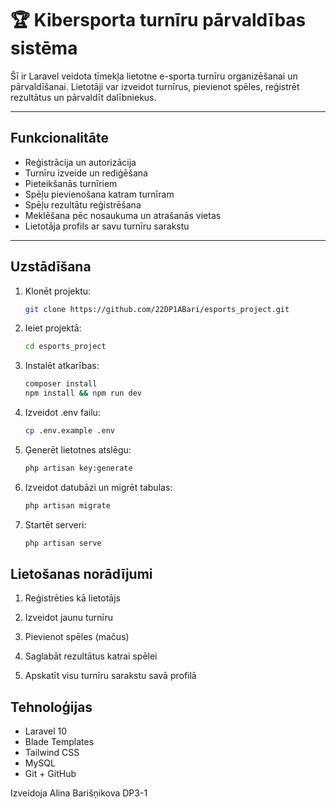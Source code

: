 # 🏆 Kibersporta turnīru pārvaldības sistēma

Šī ir Laravel veidota tīmekļa lietotne e-sporta turnīru organizēšanai un pārvaldīšanai. Lietotāji var izveidot turnīrus, pievienot spēles, reģistrēt rezultātus un pārvaldīt dalībniekus. 

---

## Funkcionalitāte

- Reģistrācija un autorizācija
- Turnīru izveide un rediģēšana
- Pieteikšanās turnīriem
- Spēļu pievienošana katram turnīram
- Spēļu rezultātu reģistrēšana
- Meklēšana pēc nosaukuma un atrašanās vietas
- Lietotāja profils ar savu turnīru sarakstu

---

##  Uzstādīšana

1. Klonēt projektu:
   ```bash
   git clone https://github.com/22DP1ABari/esports_project.git

2. Ieiet projektā:
   ```bash
   cd esports_project

3. Instalēt atkarības:
   ```bash
   composer install
   npm install && npm run dev

4. Izveidot .env failu:
    ```bash
    cp .env.example .env
    
5. Ģenerēt lietotnes atslēgu:
   ```bash
   php artisan key:generate

6. Izveidot datubāzi un migrēt tabulas:
   ```bash
   php artisan migrate

7. Startēt serveri:
   ```bash
   php artisan serve


## Lietošanas norādījumi

1. Reģistrēties kā lietotājs

2. Izveidot jaunu turnīru

3. Pievienot spēles (mačus)

4. Saglabāt rezultātus katrai spēlei

5. Apskatīt visu turnīru sarakstu savā profilā

## Tehnoloģijas
- Laravel 10
- Blade Templates
- Tailwind CSS
- MySQL
- Git + GitHub

Izveidoja Alina Barišņikova DP3-1

